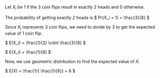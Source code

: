 Let $X_i$ be 1 if the 3 coin flips result in exactly 2 heads and 0 otherwise.

The probability of getting exactly 2 heads is $ Pr(X_i = 1) = \frac{3}{8} $

Since $X_i$ represents 3 coin flips, we need to divide by 3 to get the expected value of 1 coin flip.

$ E(X_i) = \frac{1}{3} \cdot \frac{3}{8} $

$ E(X_i) = \frac{1}{8} $

Now, we use geometric distribution to find the expected value of $X$.

$ E(X) = \frac{1}{ \frac{1}{8}} = 8 $
